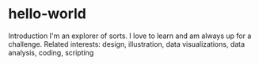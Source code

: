 # hello-world
Introduction
I'm an explorer of sorts. I love to learn and am always up for a challenge.
Related interests: design, illustration, data visualizations, data analysis, coding, scripting
